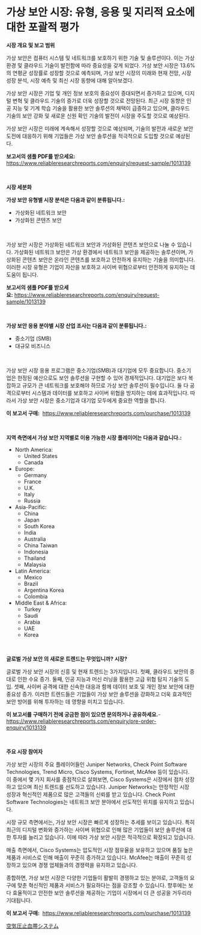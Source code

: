<p><h1>가상 보안 시장: 유형, 응용 및 지리적 요소에 대한 포괄적 평가</h1></p><p><strong>시장 개요 및 보고 범위</strong></p>
<p><p>가상 보안은 컴퓨터 시스템 및 네트워크를 보호하기 위한 기술 및 솔루션이다. 이는 가상 환경 및 클라우드 기술이 발전함에 따라 중요성을 갖게 되었다. 가상 보안 시장은 13.6%의 연평균 성장률로 성장할 것으로 예측되며, 가상 보안 시장의 미래와 현재 전망, 시장 성장 분석, 시장 예측 및 최신 시장 동향에 대해 알아보겠다.</p><p>가상 보안 시장은 기업 및 개인 정보 보호의 중요성이 증대되면서 증가하고 있으며, 디지털 변혁 및 클라우드 기술의 증가로 더욱 성장할 것으로 전망된다. 최근 시장 동향은 인공 지능 및 기계 학습 기술을 활용한 보안 솔루션의 채택이 급증하고 있으며, 클라우드 기술의 보안 강화 및 새로운 신원 확인 기술의 발전이 시장을 주도할 것으로 예상된다.</p><p>가상 보안 시장은 미래에 계속해서 성장할 것으로 예상되며, 기술의 발전과 새로운 보안 도전에 대응하기 위해 기업들은 가상 보안 솔루션을 적극적으로 도입할 것으로 예상된다.</p></p>
<p><strong>보고서의 샘플 PDF를 받으세요:</strong> <a href="https://www.reliableresearchreports.com/enquiry/request-sample/1013139">https://www.reliableresearchreports.com/enquiry/request-sample/1013139</a></p>
<p>&nbsp;</p>
<p><strong>시장 세분화</strong></p>
<p><strong>가상 보안 유형별 시장 분석은 다음과 같이 분류됩니다.:</strong></p>
<p><ul><li>가상화된 네트워크 보안</li><li>가상화된 콘텐츠 보안</li></ul></p>
<p>&nbsp;</p>
<p><p>가상 보안 시장은 가상화된 네트워크 보안과 가상화된 콘텐츠 보안으로 나눌 수 있습니다. 가상화된 네트워크 보안은 가상 환경에서 네트워크 보안을 제공하는 솔루션이며, 가상화된 콘텐츠 보안은 온라인 콘텐츠를 보호하고 안전하게 유지하는 기술을 의미합니다. 이러한 시장 유형은 기업이 자산을 보호하고 사이버 위협으로부터 안전하게 유지하는 데 도움이 됩니다.</p></p>
<p><strong>보고서의 샘플 PDF를 받으세요:</strong>&nbsp;<a href="https://www.reliableresearchreports.com/enquiry/request-sample/1013139">https://www.reliableresearchreports.com/enquiry/request-sample/1013139</a></p>
<p>&nbsp;</p>
<p><strong> 가상 보안 응용 분야별 시장 산업 조사는 다음과 같이 분류됩니다.:</strong></p>
<p><ul><li>중소기업 (SMB)</li><li>대규모 비즈니스</li></ul></p>
<p>&nbsp;</p>
<p><p>가상 보안 시장 응용 프로그램은 중소기업(SMB)과 대기업에 모두 중요합니다. 중소기업은 한정된 예산으로도 보안 솔루션을 구현할 수 있어 경제적입니다. 대기업은 보다 복잡하고 규모가 큰 네트워크를 보호해야 하므로 가상 보안 솔루션이 필수입니다. 둘 다 공격으로부터 시스템과 데이터를 보호하고 사이버 위협을 방지하는 데에 효과적입니다. 따라서 가상 보안 시장은 중소기업과 대기업 모두에게 중요한 역할을 합니다.</p></p>
<p><strong>이 보고서 구매:</strong>&nbsp; <a href="https://www.reliableresearchreports.com/purchase/1013139">https://www.reliableresearchreports.com/purchase/1013139</a></p>
<p>&nbsp;</p>
<p><strong>지역 측면에서 가상 보안 지역별로 이용 가능한 시장 플레이어는 다음과 같습니다.:</strong></p>
<p><ul>
    <li>
        North America:
        <ul>
            <li>United States</li>
            <li>Canada</li>
        </ul>
    </li>
    <li>
        Europe:
        <ul>
            <li>Germany</li>
            <li>France</li>
            <li>U.K.</li>
            <li>Italy</li>
            <li>Russia</li>
        </ul>
    </li>
    <li>
        Asia-Pacific:
        <ul>
            <li>China</li>
            <li>Japan</li>
            <li>South Korea</li>
            <li>India</li>
            <li>Australia</li>
            <li>China Taiwan</li>
            <li>Indonesia</li>
            <li>Thailand</li>
            <li>Malaysia</li>
        </ul>
    </li>
    <li>
        Latin America:
        <ul>
            <li>Mexico</li>
            <li>Brazil</li>
            <li>Argentina Korea</li>
            <li>Colombia</li>
        </ul>
    </li>
    <li>
        Middle East & Africa:
        <ul>
            <li>Turkey</li>
            <li>Saudi</li>
            <li>Arabia</li>
            <li>UAE</li>
            <li>Korea</li>
        </ul>
    </li>
    </ul></p>
<p>&nbsp;</p>
<p><strong>글로벌 가상 보안 의 새로운 트렌드는 무엇입니까? 시장?</strong></p>
<p><p>글로벌 가상 보안 시장의 신흥 및 현재 트렌드는 3가지입니다. 첫째, 클라우드 보안의 증대로 인한 수요 증가. 둘째, 인공 지능과 머신 러닝을 활용한 고급 위협 탐지 기술의 도입. 셋째, 사이버 공격에 대한 신속한 대응과 함께 데이터 보호 및 개인 정보 보안에 대한 중요성 증가. 이러한 트렌드들은 기업들이 가상 보안 솔루션을 강화하고 더욱 효과적인 보안 방어를 위해 투자하는 데 영향을 미치고 있습니다.</p></p>
<p><strong>이 보고서를 구매하기 전에 궁금한 점이 있으면 문의하거나 공유하세요.</strong>- <a href="https://www.reliableresearchreports.com/enquiry/pre-order-enquiry/1013139">https://www.reliableresearchreports.com/enquiry/pre-order-enquiry/1013139</a></p>
<p>&nbsp;</p>
<p><strong>주요 시장 참여자</strong></p>
<p><p>가상 보안 시장의 주요 플레이어들인 Juniper Networks, Check Point Software Technologies, Trend Micro, Cisco Systems, Fortinet, McAfee 등이 있습니다. 이 중에서 몇 가지 회사를 중점적으로 살펴보면, Cisco Systems은 시장에서 점차 성장하고 있으며 최신 트렌드를 선도하고 있습니다. Juniper Networks는 안정적인 시장 성장과 혁신적인 제품으로 많은 고객들의 신뢰를 받고 있습니다. Check Point Software Technologies는 네트워크 보안 분야에서 선도적인 위치를 유지하고 있습니다.</p><p>시장 규모 측면에서는, 가상 보안 시장은 빠르게 성장하는 추세를 보이고 있습니다. 특히 최근의 디지털 변화와 증가하는 사이버 위협으로 인해 많은 기업들이 보안 솔루션에 대한 투자를 늘리고 있습니다. 이에 따라 가상 보안 시장은 적극적으로 확장되고 있습니다.</p><p>매출 측면에서, Cisco Systems는 압도적인 시장 점유율을 보유하고 있으며 품질 높은 제품과 서비스로 인해 매출이 꾸준히 증가하고 있습니다. McAfee는 매출이 꾸준히 성장하고 있으며 경쟁 업체들과의 경쟁력을 유지하고 있습니다.</p><p>종합하면, 가상 보안 시장은 다양한 기업들이 활발히 경쟁하고 있는 분야로, 고객들의 요구에 맞춘 혁신적인 제품과 서비스가 필요하다는 점을 강조할 수 있습니다. 향후에는 보다 효율적이고 안전한 보안 솔루션을 제공하는 기업이 시장에서 더 큰 성공을 거두리라 기대됩니다.</p></p>
<p><strong>이 보고서 구매:</strong>&nbsp;&nbsp;<a href="https://www.reliableresearchreports.com/purchase/1013139">https://www.reliableresearchreports.com/purchase/1013139</a></p>
<p><p><a href="https://github.com/EstaSprer20231/Market-Research-Report-List-1/blob/main/417250612429.md">空気圧止血帯システム</a></p></p>
